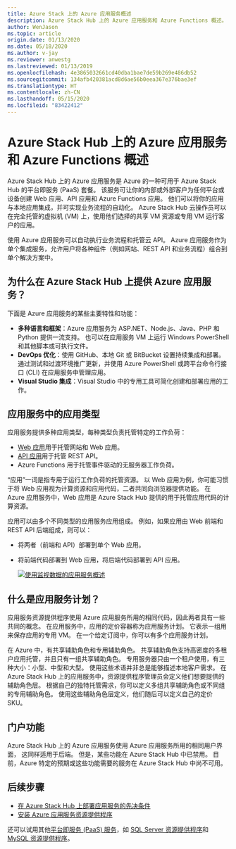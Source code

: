 ```yaml
---
title: Azure Stack 上的 Azure 应用服务概述
description: Azure Stack Hub 上的 Azure 应用服务和 Azure Functions 概述。
author: WenJason
ms.topic: article
origin.date: 01/13/2020
ms.date: 05/18/2020
ms.author: v-jay
ms.reviewer: anwestg
ms.lastreviewed: 01/13/2019
ms.openlocfilehash: 4e3865032661cd40dba1bae7de59b269e486db52
ms.sourcegitcommit: 134afb420381acd8d6ae56b0eea367e376bae3ef
ms.translationtype: HT
ms.contentlocale: zh-CN
ms.lasthandoff: 05/15/2020
ms.locfileid: "83422412"
---
```

# <a name="azure-app-service-and-azure-functions-on-azure-stack-hub-overview"></a>Azure Stack Hub 上的 Azure 应用服务和 Azure Functions 概述

Azure Stack Hub 上的 Azure 应用服务是 Azure 的一种可用于 Azure Stack Hub 的平台即服务 (PaaS) 套餐。 该服务可让你的内部或外部客户为任何平台或设备创建 Web 应用、API 应用和 Azure Functions 应用。 他们可以将你的应用与本地应用集成，并可实现业务流程的自动化。 Azure Stack Hub 云操作员可以在完全托管的虚拟机 (VM) 上，使用他们选择的共享 VM 资源或专用 VM 运行客户的应用。

使用 Azure 应用服务可以自动执行业务流程和托管云 API。 Azure 应用服务作为单个集成服务，允许用户将各种组件（例如网站、REST API 和业务流程）组合到单个解决方案中。

## <a name="why-offer-azure-app-service-on-azure-stack-hub"></a>为什么在 Azure Stack Hub 上提供 Azure 应用服务？

下面是 Azure 应用服务的某些主要特性和功能：

- **多种语言和框架**：Azure 应用服务为 ASP.NET、Node.js、Java、PHP 和 Python 提供一流支持。 也可以在应用服务 VM 上运行 Windows PowerShell 和其他脚本或可执行文件。
- **DevOps 优化**：使用 GitHub、本地 Git 或 BitBucket 设置持续集成和部署。 通过测试和过渡环境推广更新，并使用 Azure PowerShell 或跨平台命令行接口 (CLI) 在应用服务中管理应用。
- **Visual Studio 集成**：Visual Studio 中的专用工具可简化创建和部署应用的工作。

## <a name="app-types-in-app-service"></a>应用服务中的应用类型

应用服务提供多种应用类型，每种类型负责托管特定的工作负荷：

- [Web 应用](/app-service/overview)用于托管网站和 Web 应用。
- [API 应用](/app-service/overview)用于托管 REST API。
- Azure Functions 用于托管事件驱动的无服务器工作负荷。

“应用”一词是指专用于运行工作负荷的托管资源。  以 Web 应用为例，你可能习惯于将 Web 应用视为计算资源和应用代码，二者共同向浏览器提供功能。  在 Azure 应用服务中，Web 应用是 Azure Stack Hub 提供的用于托管应用代码的计算资源。

应用可以由多个不同类型的应用服务应用组成。 例如，如果应用由 Web 前端和 REST API 后端组成，则可以：

- 将两者（前端和 API）部署到单个 Web 应用。
- 将前端代码部署到 Web 应用，将后端代码部署到 API 应用。

   [![使用监视数据的应用服务概述](media/azure-stack-app-service-overview/image01.png "使用监视数据的应用服务概述")](media/azure-stack-app-service-overview/image01.png#lightbox)

## <a name="what-is-an-app-service-plan"></a>什么是应用服务计划？

应用服务资源提供程序使用 Azure 应用服务所用的相同代码，因此两者具有一些共同的概念。 在应用服务中，应用的定价容器称为应用服务计划。  它表示一组用来保存应用的专用 VM。 在一个给定订阅中，你可以有多个应用服务计划。

在 Azure 中，有共享辅助角色和专用辅助角色。 共享辅助角色支持高密度的多租户应用托管，并且只有一组共享辅助角色。 专用服务器只由一个租户使用，有三种大小：小型、中型和大型。 使用这些术语并非总是能够描述本地客户需求。 在 Azure Stack Hub 上的应用服务中，资源提供程序管理员会定义他们想要提供的辅助角色层。 根据自己的独特托管需求，你可以定义多组共享辅助角色或不同组的专用辅助角色。 使用这些辅助角色层定义，他们随后可以定义自己的定价 SKU。

## <a name="portal-features"></a>门户功能


Azure Stack Hub 上的 Azure 应用服务使用 Azure 应用服务所用的相同用户界面， 这同样适用于后端。 但是，某些功能在 Azure Stack Hub 中已禁用。 目前，Azure 特定的预期或这些功能需要的服务在 Azure Stack Hub 中尚不可用。

## <a name="next-steps"></a>后续步骤

- [在 Azure Stack Hub 上部署应用服务的先决条件](azure-stack-app-service-before-you-get-started.md)
- [安装 Azure 应用服务资源提供程序](azure-stack-app-service-deploy.md)

还可以试用其他[平台即服务 (PaaS) 服务](service-plan-offer-subscription-overview.md)，如 [SQL Server 资源提供程序](azure-stack-sql-resource-provider-deploy.md)和 [MySQL 资源提供程序](azure-stack-mysql-resource-provider-deploy.md)。
